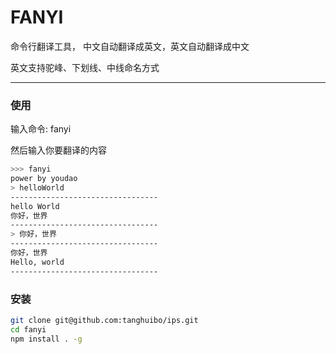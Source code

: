 # FANYI

命令行翻译工具， 中文自动翻译成英文，英文自动翻译成中文

英文支持驼峰、下划线、中线命名方式

------

### 使用
输入命令: fanyi

然后输入你要翻译的内容

```bash
>>> fanyi           
power by youdao
> helloWorld
---------------------------------
hello World
你好，世界
---------------------------------
> 你好，世界
---------------------------------
你好，世界
Hello, world
---------------------------------
```

### 安装

```bash
git clone git@github.com:tanghuibo/ips.git
cd fanyi
npm install . -g
```